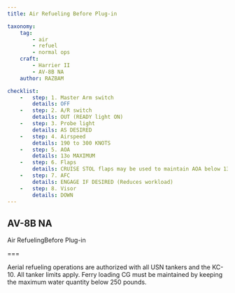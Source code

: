 ```yaml
---
title: Air Refueling Before Plug-in 

taxonomy:
    tag:
        - air
        - refuel
        - normal ops
    craft:
        - Harrier II
        - AV-8B NA
    author: RAZBAM

checklist:
    -   step: 1. Master Arm switch 
        details: OFF 
    -   step: 2. A/R switch 
        details: OUT (READY light ON) 
    -   step: 3. Probe light 
        details: AS DESIRED 
    -   step: 4. Airspeed 
        details: 190 to 300 KNOTS 
    -   step: 5. AOA 
        details: 13o MAXIMUM 
    -   step: 6. Flaps 
        details: CRUISE STOL flaps may be used to maintain AOA below 13o. Use of AUTO flaps is prohibited. 
    -   step: 7. AFC 
        details: ENGAGE IF DESIRED (Reduces workload) 
    -   step: 8. Visor 
        details: DOWN 
---
```


## AV-8B NA 
Air RefuelingBefore Plug-in 

===

Aerial refueling operations are authorized with all USN tankers and the KC-10. All tanker limits apply. Ferry loading CG must be maintained by keeping the maximum water quantity below 250 pounds. 
